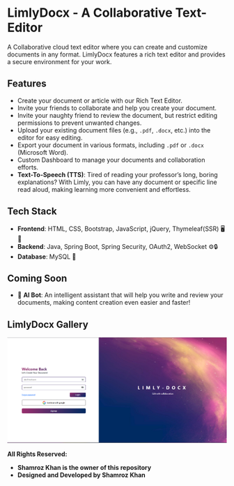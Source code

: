 # LimlyDocx - A Collaborative Text-Editor

A Collaborative cloud text editor where you can create and customize documents in any format. LimlyDocx features a rich text editor and provides a secure environment for your work.

## Features

- Create your document or article with our Rich Text Editor.
- Invite your friends to collaborate and help you create your document.
- Invite your naughty friend to review the document, but restrict editing permissions to prevent unwanted changes.
- Upload your existing document files (e.g., `.pdf`, `.docx`, etc.) into the editor for easy editing.
- Export your document in various formats, including `.pdf` or `.docx` (Microsoft Word).
- Custom Dashboard to manage your documents and collaboration efforts.
- **Text-To-Speech (TTS)**: Tired of reading your professor’s long, boring explanations? With Limly, you can have any document or specific line read aloud, making learning more convenient and effortless.


## Tech Stack

- **Frontend**: HTML, CSS, Bootstrap, JavaScript, jQuery, Thymeleaf(SSR) 🖥️🎨
- **Backend**: Java, Spring Boot, Spring Security, OAuth2, WebSocket ⚙️🔒
- **Database**: MySQL 💾

## Coming Soon

- 🤖 **AI Bot**: An intelligent assistant that will help you write and review your documents, making content creation even easier and faster!

## LimlyDocx Gallery

![LimlyDocx](limlydocx/src/main/resources/static/img/login-image.png "LimlyDocx Login Form")

**All Rights Reserved:**
- **Shamroz Khan is the owner of this repository**
- **Designed and Developed by Shamroz Khan**
